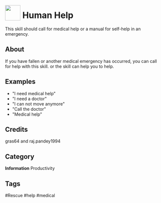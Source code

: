 # <img src="https://raw.githack.com/FortAwesome/Font-Awesome/master/svgs/solid/first-aid.svg" card_color="#40DBB0" width="50" height="50" style="vertical-align:bottom"/> Human Help
This skill should call for medical help or a manual for self-help in an emergency.

## About
If you have fallen or another medical emergency has occurred, you can call for help with this skill. or the skill can help you to help.

## Examples
* "I need medical help"
* "I need a doctor"
* "I can not move anymore"
* "Call the doctor"
* "Medical help"

## Credits
gras64 and raj.pandey1994

## Category
**Information**
Productivity

## Tags
#Rescue
#help
#medical

